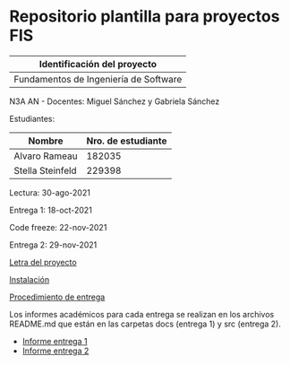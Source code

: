 # Repositorio plantilla para proyectos FIS

| Identificación del proyecto
|-----------
| Fundamentos de Ingeniería de Software
N3A AN - Docentes: Miguel Sánchez y Gabriela Sánchez

Estudiantes: 

|Nombre| Nro. de estudiante|
|----|----|
| Alvaro Rameau | 182035 |
| Stella Steinfeld | 229398 |

Lectura: 30-ago-2021

Entrega 1: 18-oct-2021

Code freeze: 22-nov-2021

Entrega 2: 29-nov-2021

[Letra del proyecto](letra.md)

[Instalación](install.md)

[Procedimiento de entrega](proc_entrega.md)

Los informes académicos para cada entrega se realizan en los archivos README.md que están en las carpetas docs (entrega 1) y src (entrega 2).
* [Informe entrega 1](docs/README.md)
* [Informe entrega 2](src/README.md)


